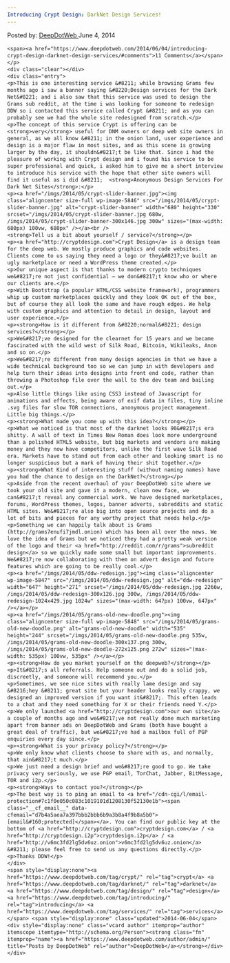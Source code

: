 ```yaml
---
Introducing Crypt Design: DarkNet Design Services!
---
```

<article class="post-listing post-5845 post type-post status-publish format-standard has-post-thumbnail hentry  tag-crypt tag-darknet tag-design tag-introducing tag-services">
    <div class="post-inner">
        <span>Posted by: <a href="https://www.deepdotweb.com/author/admin/" title="">DeepDotWeb </a></span>
    <span>June 4, 2014</span>
    
    <span><a href="https://www.deepdotweb.com/2014/06/04/introducing-crypt-design-darknet-design-services/#comments">11 Comments</a></span>
    </p>
    <div class="clear"></div>
    <div class="entry">
    <p>This is one interesting service &#8211; while browsing Grams few months ago i saw a banner saying &#8220;Design services for the Dark Net&#8221; and i also saw that this service was used to design the Grams sub reddit, at the time i was looking for someone to redesign DDW so i contacted this service called Crypt &#8211; and as you can probably see we had the whole site redesigned from scratch.</p>
    <p>The concept of this service Crypt is offering can be  <strong>very</strong> useful for DNM owners or deep web site owners in general, as we all know &#8211; in the onion land, user experience and design is a major flaw in most sites, and as this scene is growing larger by the day, it shouldn&#8217;t be like that. Since i had the pleasure of working with Crypt design and i found his service to be super professional and quick, i asked him to give me a short interview to introduce his service with the hope that other site owners will find it useful as i did &#8211;  <strong>Anonymous Design Services For Dark Net Sites</strong>:</p>
    <p><a href="/imgs/2014/05/crypt-slider-banner.jpg"><img class="aligncenter size-full wp-image-5846" src="/imgs/2014/05/crypt-slider-banner.jpg" alt="crypt-slider-banner" width="680" height="330" srcset="/imgs/2014/05/crypt-slider-banner.jpg 680w, /imgs/2014/05/crypt-slider-banner-300x146.jpg 300w" sizes="(max-width: 680px) 100vw, 680px" /></a><br />
    <strong>Tell us a bit about yourself / service?</strong></p>
    <p><a href="http://cryptdesign.com">Crypt Design</a> is a design team for the deep web. We mostly produce graphics and code websites. Clients come to us saying they need a logo or they&#8217;ve built an ugly marketplace or need a WordPress theme created.</p>
    <p>Our unique aspect is that thanks to modern crypto techniques we&#8217;re not just confidential — we don&#8217;t know who or where our clients are.</p>
    <p>With Bootstrap (a popular HTML/CSS website framework), programmers whip up custom marketplaces quickly and they look OK out of the box, but of course they all look the same and have rough edges. We help with custom graphics and attention to detail in design, layout and user experience.</p>
    <p><strong>How is it different from &#8220;normal&#8221; design services?</strong></p>
    <p>We&#8217;ve designed for the clearnet for 15 years and we became fascinated with the wild west of Silk Road, Bitcoin, Wikileaks, Anon and so on.</p>
    <p>We&#8217;re different from many design agencies in that we have a wide technical background too so we can jump in with developers and help turn their ideas into designs into front end code, rather than throwing a Photoshop file over the wall to the dev team and bailing out.</p>
    <p>Also little things like using CSS3 instead of Javascript for animations and effects, being aware of exif data in files, tiny inline .svg files for slow TOR connections, anonymous project management. Little big things.</p>
    <p><strong>What made you come up with this idea?</strong></p>
    <p>What we noticed is that most of the darknet looks 90&#8217;s era shitty. A wall of text in Times New Roman does look more underground than a polished HTML5 website, but big markets and vendors are making money and they now have competitors, unlike the first wave Silk Road era. Markets have to stand out from each other and looking smart is no longer suspicious but a mark of having their shit together.</p>
    <p><strong>What Kind of interesting stuff (without naming names) have you had the chance to design on the DarkNet?</strong></p>
    <p>Aside from the recent overhaul of your DeepDotWeb site where we took your old site and gave it a modern, clean new face, we can&#8217;t reveal any commercial work. We have designed marketplaces, forums, WordPress themes, logos, banner adverts, subreddits and static HTML sites. We&#8217;re also big into open source projects and do a lot of bits and pieces for any worthy project that needs help.</p>
    <p>Something we can happily talk about is Grams (http://grams7enufi7jmdl.onion) which has been all over the news. We love the idea of Grams but we noticed they had a pretty weak version of the logo and their <a href="http://reddit.com/r/grams">subreddit design</a> so we quickly made some small but important improvements. We&#8217;re now collaborating with them on advert design and future features which are going to be really cool.</p>
    <p><a href="/imgs/2014/05/ddw-redesign.jpg"><img class="aligncenter  wp-image-5847" src="/imgs/2014/05/ddw-redesign.jpg" alt="ddw-redesign" width="647" height="271" srcset="/imgs/2014/05/ddw-redesign.jpg 2266w, /imgs/2014/05/ddw-redesign-300x126.jpg 300w, /imgs/2014/05/ddw-redesign-1024x429.jpg 1024w" sizes="(max-width: 647px) 100vw, 647px" /></a></p>
    <p><a href="/imgs/2014/05/grams-old-new-doodle.png"><img class="aligncenter size-full wp-image-5848" src="/imgs/2014/05/grams-old-new-doodle.png" alt="grams-old-new-doodle" width="535" height="244" srcset="/imgs/2014/05/grams-old-new-doodle.png 535w, /imgs/2014/05/grams-old-new-doodle-300x137.png 300w, /imgs/2014/05/grams-old-new-doodle-272x125.png 272w" sizes="(max-width: 535px) 100vw, 535px" /></a></p>
    <p><strong>How do you market yourself on the deepweb?</strong></p>
    <p>It&#8217;s all referrals. Help someone out and do a solid job, discreetly, and someone will recommend you.</p>
    <p>Sometimes, we see nice sites with really lame design and say &#8216;hey &#8211; great site but your header looks really crappy, we designed an improved version if you want it&#8217;. This often leads to a chat and they need something for X or their friends need Y.</p>
    <p>We only launched <a href="http://cryptdesign.com">our own site</a> a couple of months ago and we&#8217;ve not really done much marketing apart from banner ads on DeepDotWeb and Grams (both have bought a great deal of traffic), but we&#8217;ve had a mailbox full of PGP enquiries every day since.</p>
    <p><strong>What is your privacy policy?</strong></p>
    <p>We only know what clients choose to share with us, and normally, that ain&#8217;t much.</p>
    <p>We just need a design brief and we&#8217;re good to go. We take privacy very seriously, we use PGP email, TorChat, Jabber, BitMessage, TOR and i2p.</p>
    <p><strong>Ways to contact you?</strong></p>
    <p>The best way is to ping an email to <a href="/cdn-cgi/l/email-protection#7c1f0e050c083c1019101d1208130f52130e1b"><span class="__cf_email__" data-cfemail="d7b4a5aea7a397bbb2bbb6b9a3b8a4f9b8a5b0">[email&#160;protected]</span></a>. You can find our public key at the bottom of <a href="http://cryptdesign.com">cryptdesign.com</a> / <a href="http://cryptdesign.i2p">cryptdesign.i2p</a> / <a href="http://v6mc3fd2lg5dv6uz.onion">v6mc3fd2lg5dv6uz.onion</a> &#8211; please feel free to send us any questions directly.</p>
    <p>Thanks DDW!</p>
    </div>
    <span style="display:none"><a href="https://www.deepdotweb.com/tag/crypt/" rel="tag">crypt</a> <a href="https://www.deepdotweb.com/tag/darknet/" rel="tag">darknet</a> <a href="https://www.deepdotweb.com/tag/design/" rel="tag">design</a> <a href="https://www.deepdotweb.com/tag/introducing/" rel="tag">introducing</a> <a href="https://www.deepdotweb.com/tag/services/" rel="tag">services</a></span> <span style="display:none" class="updated">2014-06-04</span>
    <div style="display:none" class="vcard author" itemprop="author" itemscope itemtype="http://schema.org/Person"><strong class="fn" itemprop="name"><a href="https://www.deepdotweb.com/author/admin/" title="Posts by DeepDotWeb" rel="author">DeepDotWeb</a></strong></div>
    </div>
</article>

